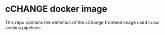 # cCHANGE docker image
This repo contains the definition of the cChange frontend image used in our Jenkins pipelines.
